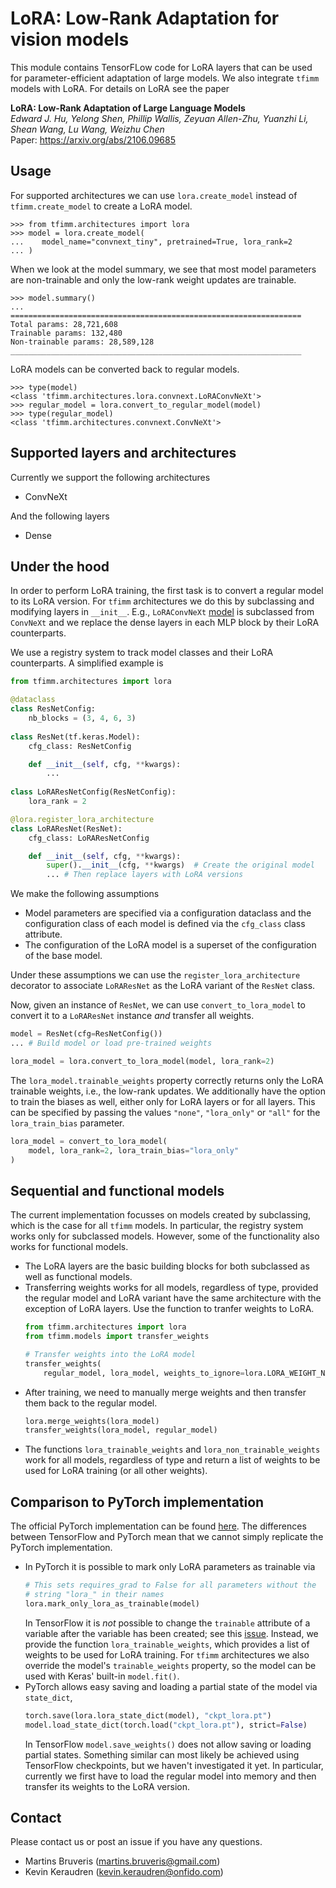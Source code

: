 # LoRA: Low-Rank Adaptation for vision models

This module contains TensorFLow code for LoRA layers that can be used for 
parameter-efficient adaptation of large models. We also integrate `tfimm` models
with LoRA. For details on LoRA see the paper

**LoRA: Low-Rank Adaptation of Large Language Models**  
*Edward J. Hu, Yelong Shen, Phillip Wallis, Zeyuan Allen-Zhu, Yuanzhi Li, Shean Wang, 
Lu Wang, Weizhu Chen*  
Paper: https://arxiv.org/abs/2106.09685  

## Usage

For supported architectures we can use `lora.create_model` instead of 
`tfimm.create_model` to create a LoRA model.

```
>>> from tfimm.architectures import lora
>>> model = lora.create_model(
...    model_name="convnext_tiny", pretrained=True, lora_rank=2
... )
```

When we look at the model summary, we see that most model parameters are non-trainable 
and only the low-rank weight updates are trainable.

```
>>> model.summary()
...
=================================================================
Total params: 28,721,608
Trainable params: 132,480
Non-trainable params: 28,589,128
_________________________________________________________________
```

LoRA models can be converted back to regular models.

```
>>> type(model)
<class 'tfimm.architectures.lora.convnext.LoRAConvNeXt'>
>>> regular_model = lora.convert_to_regular_model(model)
>>> type(regular_model)
<class 'tfimm.architectures.convnext.ConvNeXt'>
```

## Supported layers and architectures

Currently we support the following architectures

- ConvNeXt

And the following layers

- Dense

## Under the hood

In order to perform LoRA training, the first task is to convert a regular model to its
LoRA version. For `tfimm` architectures we do this by subclassing and modifying layers
in `__init__`. E.g., `LoRAConvNeXt` [model](convnext.py) is subclassed from 
`ConvNeXt` and we replace the dense layers in each MLP block by their LoRA counterparts.

We use a registry system to track model classes and their LoRA counterparts. A 
simplified example is

```python
from tfimm.architectures import lora

@dataclass
class ResNetConfig:
    nb_blocks = (3, 4, 6, 3)
    
class ResNet(tf.keras.Model):
    cfg_class: ResNetConfig

    def __init__(self, cfg, **kwargs):
        ...
    
class LoRAResNetConfig(ResNetConfig):
    lora_rank = 2

@lora.register_lora_architecture
class LoRAResNet(ResNet):
    cfg_class: LoRAResNetConfig

    def __init__(self, cfg, **kwargs):
        super().__init__(cfg, **kwargs)  # Create the original model
        ... # Then replace layers with LoRA versions
```

We make the following assumptions

- Model parameters are specified via a configuration dataclass and the configuration 
  class of each model is defined via the `cfg_class` class attribute.
- The configuration of the LoRA model is a superset of the configuration of the base
  model.

Under these assumptions we can use the `register_lora_architecture` decorator to
associate `LoRAResNet` as the LoRA variant of the `ResNet` class.

Now, given an instance of `ResNet`, we can use `convert_to_lora_model` to convert
it to a `LoRAResNet` instance _and_ transfer all weights.

```python
model = ResNet(cfg=ResNetConfig())
... # Build model or load pre-trained weights

lora_model = lora.convert_to_lora_model(model, lora_rank=2)
```

The `lora_model.trainable_weights` property correctly returns only the LoRA trainable
weights, i.e., the low-rank updates. We additionally have the option to train the
biases as well, either only for LoRA layers or for all layers. This can be specified
by passing the values `"none"`, `"lora_only"` or  `"all"` for the `lora_train_bias` 
parameter.

```python
lora_model = convert_to_lora_model(
    model, lora_rank=2, lora_train_bias="lora_only"
)
```

## Sequential and functional models

The current implementation focusses on models created by subclassing, which is the case
for all `tfimm` models. In particular, the registry system works only for subclassed
models. However, some of the functionality also works for functional models.

- The LoRA layers are the basic building blocks for both subclassed as well as 
  functional models.
- Transferring weights works for all models, regardless of type, provided the regular
  model and LoRA variant have the same architecture with the exception of LoRA layers.
  Use the function to tranfer weights to LoRA.
  ```python
  from tfimm.architectures import lora
  from tfimm.models import transfer_weights
  
  # Transfer weights into the LoRA model
  transfer_weights(
      regular_model, lora_model, weights_to_ignore=lora.LORA_WEIGHT_NAMES)
  ```
- After training, we need to manually merge weights and then transfer them back to the
  regular model.
  ```python
  lora.merge_weights(lora_model)
  transfer_weights(lora_model, regular_model)
  ```
- The functions `lora_trainable_weights` and `lora_non_trainable_weights` work for all
  models, regardless of type and return a list of weights to be used for LoRA training
  (or all other weights).

## Comparison to PyTorch implementation

The official PyTorch implementation can be found 
[here](https://github.com/microsoft/LoRA/tree/main). The differences between TensorFlow
and PyTorch mean that we cannot simply replicate the PyTorch implementation.

- In PyTorch it is possible to mark only LoRA parameters as trainable via
  ```python
  # This sets requires_grad to False for all parameters without the 
  # string "lora_" in their names
  lora.mark_only_lora_as_trainable(model)
  ```
  In TensorFlow it is _not_ possible to change the `trainable` attribute of a variable
  after the variable has been created; see this
  [issue](https://github.com/tensorflow/tensorflow/issues/47597). Instead, we provide 
  the function `lora_trainable_weights`, which provides a list of weights to be used 
  for LoRA training. For `tfimm` architectures we also override the model's 
  `trainable_weights` property, so the model can be used with Keras' built-in 
  `model.fit()`.
- PyTorch allows easy saving and loading a partial state of the model via `state_dict`,
  ```python
  torch.save(lora.lora_state_dict(model), "ckpt_lora.pt")
  model.load_state_dict(torch.load("ckpt_lora.pt"), strict=False)
  ```
  In TensorFlow `model.save_weights()` does not allow saving or loading partial states.
  Something similar can most likely be achieved using TensorFlow checkpoints, but we
  haven't investigated it yet. In particular, currently we first have to load the
  regular model into memory and then transfer its weights to the LoRA version.

## Contact

Please contact us or post an issue if you have any questions.

* Martins Bruveris (martins.bruveris@gmail.com)
* Kevin Keraudren (kevin.keraudren@onfido.com)
